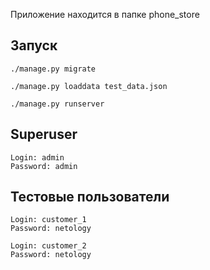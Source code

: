 Приложение находится в папке phone_store

## Запуск


``./manage.py migrate``

```./manage.py loaddata test_data.json```

```./manage.py runserver```


## Superuser

```
Login: admin
Password: admin
```
## Тестовые пользователи
```
Login: customer_1
Password: netology
```
```
Login: customer_2
Password: netology
```